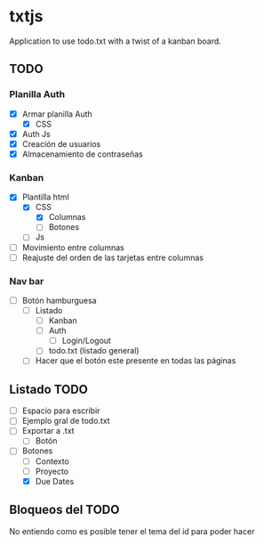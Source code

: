 # txtjs

Application to use todo.txt with a twist of a kanban board.

## TODO

### Planilla Auth
* [X] Armar planilla Auth
    * [X] CSS
* [X] Auth Js
* [X] Creación de usuarios
* [X] Almacenamiento de contraseñas

### Kanban
* [x] Plantilla html
    * [x] CSS
        * [x] Columnas
        * [ ] Botones
    * [ ] Js
* [ ] Movimiento entre columnas
* [ ] Reajuste del orden de las tarjetas entre columnas

### Nav bar
* [ ] Botón hamburguesa
    * [ ] Listado
        * [ ] Kanban
        * [ ] Auth
            * [ ] Login/Logout
        * [ ] todo.txt (listado general)
    * [ ] Hacer que el botón este presente en todas las páginas

## Listado TODO
* [ ] Espacio para escribir
* [ ] Ejemplo gral de todo.txt
* [ ] Exportar a .txt
    * [ ] Botón
* [ ] Botones
    * [ ] Contexto
    * [ ] Proyecto
    * [x] Due Dates

## Bloqueos del TODO

No entiendo como es posible tener el tema del id para poder hacer 